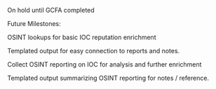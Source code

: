 On hold until GCFA completed

Future Milestones:

OSINT lookups for basic IOC reputation enrichment

Templated output for easy connection to reports and notes.

Collect OSINT reporting on IOC for analysis and further enrichment

Templated output summarizing OSINT reporting for notes / reference.
